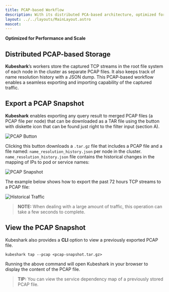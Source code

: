 ```yaml
---
title: PCAP-based Workflow
description: With its distributed PCA-based architecture, optimized for performance and scale, Kubeshark makes PCAP or It Didn't Happen possible.
layout: ../../layouts/MainLayout.astro
mascot:
---
```

**Optimized for Performance and Scale**

## Distributed PCAP-based Storage

**Kubeshark**’s workers store the captured TCP streams in the root file system of each node in the cluster as separate PCAP files.
It also keeps track of name resolution history with a JSON dump. This PCAP-based workflow enables a seamless exporting and importing
capability of the captured traffic.

## Export a PCAP Snapshot

**Kubeshark** enables exporting any query result to merged PCAP files (a PCAP file per node) that can be downloaded as a TAR file using the button with diskette icon that can be found just right to the filter input (section A).

![PCAP Button](/PCAP-button.png)

Clicking this button downloads a `.tar.gz` file that includes a PCAP file and a file named: `name_resolution_history.json` per node in the cluster. `name_resolution_history.json` file contains the historical changes in the mapping of IPs to pod or service names:

![PCAP Snapshot](/pcap-snapshot.png)

The example below shows how to export the past 72 hours TCP streams to a PCAP file: 

![Historical Traffic](/history2.png)

> **NOTE:** When dealing with a large amount of traffic, this operation can take a few seconds to complete.

## View the PCAP Snapshot

Kubeshark also provides a **CLI** option to view a previously exported PCAP file.

```shell
kubeshark tap --pcap <pcap-snapshot.tar.gz>
```

Running the above command will open Kubeshark in your browser to display the content of the PCAP file.

> **TIP:** You can view the service dependency map of a previously stored PCAP file.



